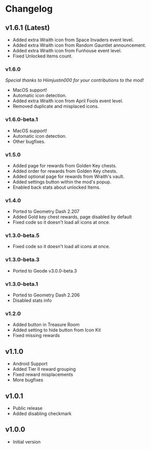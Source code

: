 # Changelog

## <cg>v1.6.1 (Latest)</c>

* <cg>Added</c> extra <cp>Wraith</c> icon from Space Invaders event level.
* <cg>Added</c> extra <cp>Wraith</c> icon from Random Gauntlet announcement.
* <cg>Added</c> extra <cp>Wraith</c> icon from Funhouse event level.
* <cy>Fixed</c> Unlocked items count.

### <cb>v1.6.0</c>

*Special thanks to <co>Hiimjustin000</c> for your contributions to the mod!*

* <cp>MacOS support!</c>
* <co>Automatic icon detection</c>.
* <cg>Added</c> extra <cp>Wraith</c> icon from April Fools event level.
* <cy>Removed</c> duplicate and misplaced icons.

### <cb>v1.6.0-beta.1</c>

* <cp>MacOS support!</c>
* <co>Automatic icon detection</c>.
* Other bugfixes.

### <cb>v1.5.0</c>

* <cg>Added</c> page for rewards from Golden Key chests.
* <cg>Added</c> order for rewards from Golden Key chests.
* <cg>Added</c> optional page for rewards from Wraith's vault.
* <cg>Added</c> settings button within the mod's popup.
* <cy>Enabled</c> back stats about unlocked Items.

### <cb>v1.4.0</c>

* <co>Ported to Geometry Dash 2.207</c>
* <cg>Added</c> Gold key chest rewards, page disabled by default
* <cy>Fixed</c> code so it doesn't load all icons at once.

### <cb>v1.3.0-beta.5</c>

* <cy>Fixed</c> code so it doesn't load all icons at once.

### <cb>v1.3.0-beta.3</c>

* <co>Ported to Geode v3.0.0-beta.3</c>

### <cb>v1.3.0-beta.1</c>

* <co>Ported to Geometry Dash 2.206</c>
* <cr>Disabled</c> stats info

### <cb>v1.2.0</c>

* <cg>Added</c> button in Treasure Room
* <cg>Added</c> setting to hide button from Icon Kit
* <cy>Fixed</c> missing rewards

## <cb>v1.1.0</c>

* <cp>Android Support</c>
* <cg>Added</c> Tier II reward grouping
* <cy>Fixed</c> reward misplacements
* More bugfixes

## <cb>v1.0.1</c>

* <cp>Public release</c>
* <cg>Added</c> disabling checkmark

## <cb>v1.0.0</c>

* <cp>Initial version</c>
